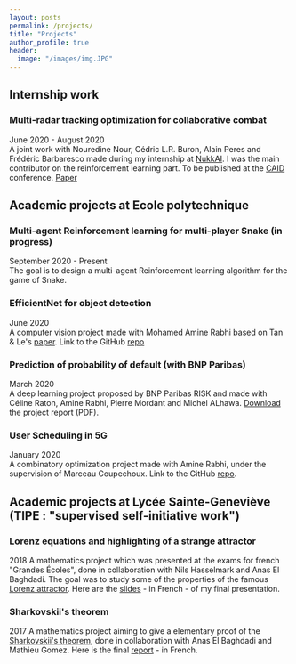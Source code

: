```yaml
---
layout: posts
permalink: /projects/
title: "Projects"
author_profile: true
header:
  image: "/images/img.JPG"
---
```


## Internship work

### Multi-radar tracking optimization for collaborative combat  
June 2020 - August 2020  
A joint work with Nouredine Nour, Cédric L.R. Buron, Alain Peres and Frédéric Barbaresco made during my internship at [NukkAI](http://nukk.ai). I was the main contributor on the reinforcement learning part. To be published at the [CAID](https://en.european-cyber-week.eu/caid) conference. [Paper](https://hal.archives-ouvertes.fr/hal-02971759)

## Academic projects at Ecole polytechnique

### Multi-agent Reinforcement learning for multi-player Snake (in progress)  
September 2020 - Present  
The goal is to design a multi-agent Reinforcement learning algorithm for the game of Snake. 


### EfficientNet for object detection
June 2020  
A computer vision project made with Mohamed Amine Rabhi based on Tan & Le's [paper](https://arxiv.org/abs/1905.11946). Link to the GitHub [repo](https://github.com/redabelhaj/efficientnet)

### Prediction of probability of default (with BNP Paribas)
March 2020  
A deep learning project proposed by BNP Paribas RISK and made with Céline Raton, Amine Rabhi, Pierre Mordant and Michel ALhawa. [Download](https://github.com/redabelhaj/redabelhaj.github.io/raw/master/Rapport_PSC_Anglais%20(1).pdf) the project report (PDF).  

### User Scheduling in 5G
January 2020  
A combinatory optimization project made with Amine Rabhi, under the supervision of Marceau Coupechoux. Link to the GitHub [repo](https://github.com/AmineRabhi/User-Scheduling-in-5G). 

## Academic projects at Lycée Sainte-Geneviève (TIPE : "supervised self-initiative work")

### Lorenz equations and highlighting of a strange attractor
2018
A mathematics project which was presented at the exams for french "Grandes Écoles", done in collaboration with Nils Hasselmark and Anas El Baghdadi. The goal was to study some of the properties of the famous [Lorenz attractor](https://en.wikipedia.org/wiki/Lorenz_system). Here are the [slides](https://github.com/redabelhaj/redabelhaj.github.io/raw/master/slides_TIPE.pdf) - in French - of my final presentation.


### Sharkovskii's theorem
2017
A mathematics project aiming to give a elementary proof of the [Sharkovskii's theorem](https://en.wikipedia.org/wiki/Sharkovskii%27s_theorem), done in collaboration with Anas El Baghdadi and Mathieu Gomez. Here is the final [report](https://github.com/redabelhaj/redabelhaj.github.io/raw/master/rapport-tipe-sup.pdf) - in French. 

